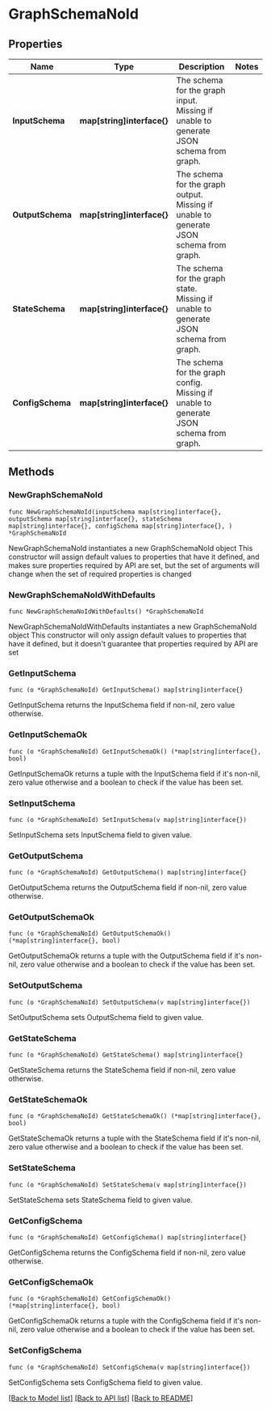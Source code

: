 # GraphSchemaNoId

## Properties

Name | Type | Description | Notes
------------ | ------------- | ------------- | -------------
**InputSchema** | **map[string]interface{}** | The schema for the graph input. Missing if unable to generate JSON schema from graph. | 
**OutputSchema** | **map[string]interface{}** | The schema for the graph output. Missing if unable to generate JSON schema from graph. | 
**StateSchema** | **map[string]interface{}** | The schema for the graph state. Missing if unable to generate JSON schema from graph. | 
**ConfigSchema** | **map[string]interface{}** | The schema for the graph config. Missing if unable to generate JSON schema from graph. | 

## Methods

### NewGraphSchemaNoId

`func NewGraphSchemaNoId(inputSchema map[string]interface{}, outputSchema map[string]interface{}, stateSchema map[string]interface{}, configSchema map[string]interface{}, ) *GraphSchemaNoId`

NewGraphSchemaNoId instantiates a new GraphSchemaNoId object
This constructor will assign default values to properties that have it defined,
and makes sure properties required by API are set, but the set of arguments
will change when the set of required properties is changed

### NewGraphSchemaNoIdWithDefaults

`func NewGraphSchemaNoIdWithDefaults() *GraphSchemaNoId`

NewGraphSchemaNoIdWithDefaults instantiates a new GraphSchemaNoId object
This constructor will only assign default values to properties that have it defined,
but it doesn't guarantee that properties required by API are set

### GetInputSchema

`func (o *GraphSchemaNoId) GetInputSchema() map[string]interface{}`

GetInputSchema returns the InputSchema field if non-nil, zero value otherwise.

### GetInputSchemaOk

`func (o *GraphSchemaNoId) GetInputSchemaOk() (*map[string]interface{}, bool)`

GetInputSchemaOk returns a tuple with the InputSchema field if it's non-nil, zero value otherwise
and a boolean to check if the value has been set.

### SetInputSchema

`func (o *GraphSchemaNoId) SetInputSchema(v map[string]interface{})`

SetInputSchema sets InputSchema field to given value.


### GetOutputSchema

`func (o *GraphSchemaNoId) GetOutputSchema() map[string]interface{}`

GetOutputSchema returns the OutputSchema field if non-nil, zero value otherwise.

### GetOutputSchemaOk

`func (o *GraphSchemaNoId) GetOutputSchemaOk() (*map[string]interface{}, bool)`

GetOutputSchemaOk returns a tuple with the OutputSchema field if it's non-nil, zero value otherwise
and a boolean to check if the value has been set.

### SetOutputSchema

`func (o *GraphSchemaNoId) SetOutputSchema(v map[string]interface{})`

SetOutputSchema sets OutputSchema field to given value.


### GetStateSchema

`func (o *GraphSchemaNoId) GetStateSchema() map[string]interface{}`

GetStateSchema returns the StateSchema field if non-nil, zero value otherwise.

### GetStateSchemaOk

`func (o *GraphSchemaNoId) GetStateSchemaOk() (*map[string]interface{}, bool)`

GetStateSchemaOk returns a tuple with the StateSchema field if it's non-nil, zero value otherwise
and a boolean to check if the value has been set.

### SetStateSchema

`func (o *GraphSchemaNoId) SetStateSchema(v map[string]interface{})`

SetStateSchema sets StateSchema field to given value.


### GetConfigSchema

`func (o *GraphSchemaNoId) GetConfigSchema() map[string]interface{}`

GetConfigSchema returns the ConfigSchema field if non-nil, zero value otherwise.

### GetConfigSchemaOk

`func (o *GraphSchemaNoId) GetConfigSchemaOk() (*map[string]interface{}, bool)`

GetConfigSchemaOk returns a tuple with the ConfigSchema field if it's non-nil, zero value otherwise
and a boolean to check if the value has been set.

### SetConfigSchema

`func (o *GraphSchemaNoId) SetConfigSchema(v map[string]interface{})`

SetConfigSchema sets ConfigSchema field to given value.



[[Back to Model list]](../README.md#documentation-for-models) [[Back to API list]](../README.md#documentation-for-api-endpoints) [[Back to README]](../README.md)


